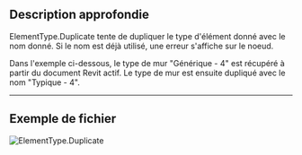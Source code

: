 ## Description approfondie
ElementType.Duplicate tente de dupliquer le type d'élément donné avec le nom donné. Si le nom est déjà utilisé, une erreur s'affiche sur le noeud.

Dans l'exemple ci-dessous, le type de mur "Générique - 4" est récupéré à partir du document Revit actif. Le type de mur est ensuite dupliqué avec le nom "Typique - 4".
___
## Exemple de fichier

![ElementType.Duplicate](./Revit.Elements.ElementType.Duplicate_img.jpg)
